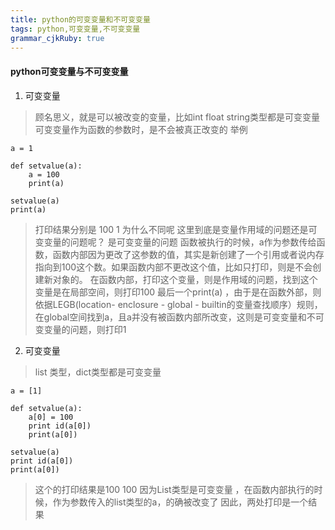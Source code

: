 ```yaml
---
title: python的可变变量和不可变变量
tags: python,可变变量,不可变变量
grammar_cjkRuby: true
---
```


#### python可变变量与不可变变量

1. 可变变量

> 顾名思义，就是可以被改变的变量，比如int float string类型都是可变变量
> 可变变量作为函数的参数时，是不会被真正改变的
> 举例

``` python?linenums
a = 1

def setvalue(a):
    a = 100
    print(a)
    
setvalue(a)
print(a)
```
> 打印结果分别是 100  1
> 为什么不同呢
> 这里到底是变量作用域的问题还是可变变量的问题呢？
> 是可变变量的问题
> 函数被执行的时候，a作为参数传给函数，函数内部因为更改了这参数的值，其实是新创建了一个引用或者说内存指向到100这个数。如果函数内部不更改这个值，比如只打印，则是不会创建新对象的。
> 在函数内部，打印这个变量，则是作用域的问题，找到这个变量是在局部空间，则打印100
> 最后一个print(a) ，由于是在函数外部，则依据LEGB(location- enclosure - global - builtin的变量查找顺序）规则，在global空间找到a，且a并没有被函数内部所改变，这则是可变变量和不可变变量的问题，则打印1


2. 可变变量
> list 类型，dict类型都是可变变量

``` python?linenums
a = [1]

def setvalue(a):
    a[0] = 100
    print id(a[0])
    print(a[0])
    
setvalue(a)
print id(a[0])
print(a[0])
```
> 这个的打印结果是100 100
> 因为List类型是可变变量 ，在函数内部执行的时候，作为参数传入的list类型的a，的确被改变了
> 因此，两处打印是一个结果
